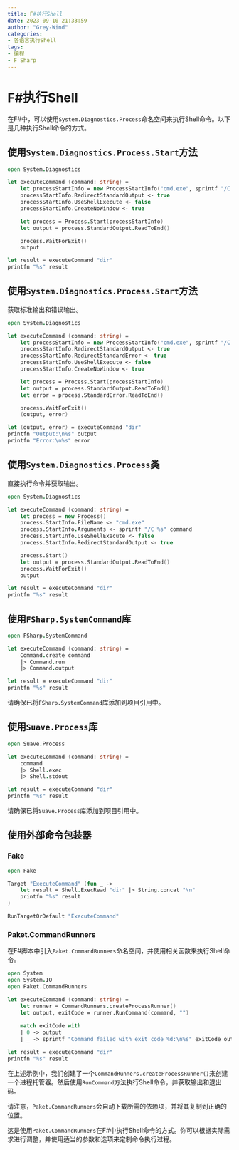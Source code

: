 ```yaml
---
title: F#执行Shell
date: 2023-09-10 21:33:59
author: "Grey-Wind"
categories:
- 各语言执行Shell
tags:
- 编程
- F Sharp
---
```


# F#执行Shell

在F#中，可以使用`System.Diagnostics.Process`命名空间来执行Shell命令。以下是几种执行Shell命令的方式。

## 使用`System.Diagnostics.Process.Start`方法

```fsharp
open System.Diagnostics

let executeCommand (command: string) =
    let processStartInfo = new ProcessStartInfo("cmd.exe", sprintf "/C %s" command)
    processStartInfo.RedirectStandardOutput <- true
    processStartInfo.UseShellExecute <- false
    processStartInfo.CreateNoWindow <- true

    let process = Process.Start(processStartInfo)
    let output = process.StandardOutput.ReadToEnd()

    process.WaitForExit()
    output

let result = executeCommand "dir"
printfn "%s" result
```

## 使用`System.Diagnostics.Process.Start`方法

获取标准输出和错误输出。

```fsharp
open System.Diagnostics

let executeCommand (command: string) =
    let processStartInfo = new ProcessStartInfo("cmd.exe", sprintf "/C %s" command)
    processStartInfo.RedirectStandardOutput <- true
    processStartInfo.RedirectStandardError <- true
    processStartInfo.UseShellExecute <- false
    processStartInfo.CreateNoWindow <- true

    let process = Process.Start(processStartInfo)
    let output = process.StandardOutput.ReadToEnd()
    let error = process.StandardError.ReadToEnd()

    process.WaitForExit()
    (output, error)

let (output, error) = executeCommand "dir"
printfn "Output:\n%s" output
printfn "Error:\n%s" error
```

## 使用`System.Diagnostics.Process`类

直接执行命令并获取输出。

```fsharp
open System.Diagnostics

let executeCommand (command: string) =
    let process = new Process()
    process.StartInfo.FileName <- "cmd.exe"
    process.StartInfo.Arguments <- sprintf "/C %s" command
    process.StartInfo.UseShellExecute <- false
    process.StartInfo.RedirectStandardOutput <- true

    process.Start()
    let output = process.StandardOutput.ReadToEnd()
    process.WaitForExit()
    output

let result = executeCommand "dir"
printfn "%s" result
```

## 使用`FSharp.SystemCommand`库

```fsharp
open FSharp.SystemCommand

let executeCommand (command: string) =
    Command.create command
    |> Command.run
    |> Command.output

let result = executeCommand "dir"
printfn "%s" result
```
请确保已将`FSharp.SystemCommand`库添加到项目引用中。

## 使用`Suave.Process`库

```fsharp
open Suave.Process

let executeCommand (command: string) =
    command
    |> Shell.exec
    |> Shell.stdout

let result = executeCommand "dir"
printfn "%s" result
```
请确保已将`Suave.Process`库添加到项目引用中。

## 使用外部命令包装器

### Fake

```fsharp
open Fake

Target "ExecuteCommand" (fun _ ->
    let result = Shell.ExecRead "dir" |> String.concat "\n"
    printfn "%s" result
)

RunTargetOrDefault "ExecuteCommand"
```
### Paket.CommandRunners

在F#脚本中引入`Paket.CommandRunners`命名空间，并使用相关函数来执行Shell命令。

```fsharp
open System
open System.IO
open Paket.CommandRunners

let executeCommand (command: string) =
    let runner = CommandRunners.createProcessRunner()
    let output, exitCode = runner.RunCommand(command, "")
  
    match exitCode with
    | 0 -> output
    | _ -> sprintf "Command failed with exit code %d:\n%s" exitCode output

let result = executeCommand "dir"
printfn "%s" result
```

在上述示例中，我们创建了一个`CommandRunners.createProcessRunner()`来创建一个进程托管器。然后使用`RunCommand`方法执行Shell命令，并获取输出和退出码。

请注意，`Paket.CommandRunners`会自动下载所需的依赖项，并将其复制到正确的位置。

这是使用`Paket.CommandRunners`在F#中执行Shell命令的方式。你可以根据实际需求进行调整，并使用适当的参数和选项来定制命令执行过程。

